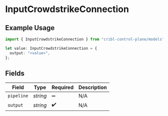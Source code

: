 # InputCrowdstrikeConnection

## Example Usage

```typescript
import { InputCrowdstrikeConnection } from "cribl-control-plane/models";

let value: InputCrowdstrikeConnection = {
  output: "<value>",
};
```

## Fields

| Field              | Type               | Required           | Description        |
| ------------------ | ------------------ | ------------------ | ------------------ |
| `pipeline`         | *string*           | :heavy_minus_sign: | N/A                |
| `output`           | *string*           | :heavy_check_mark: | N/A                |